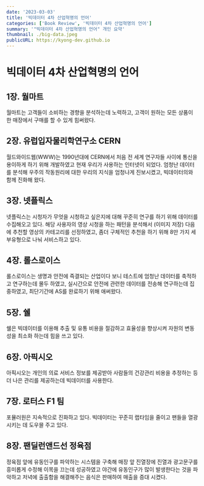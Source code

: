 ```yaml
---
date: '2023-03-03'
title: '빅데이터 4차 산업혁명의 언어'
categories: ['Book Review', '빅데이터 4차 산업혁명의 언어']
summary: '"빅데이터 4차 산업혁명의 언어" 개인 요약'
thumbnail: ./big-data.jpeg
publicURL: https://kyong-dev.github.io
---
```



# 빅데이터 4차 산업혁명의 언어

## 1장. 월마트
월마트는 고객들이 소비하는 경향을 분석하는데 노력하고, 고객이 원하는 모든 상품이 한 매장에서 구매를 할 수 있게 힘써왔다.

## 2장. 유럽입자물리학연구소 CERN
월드와이드웹(WWW)는 1990년대에 CERN에서 처음 전 세계 연구자들 사이에 통신을 용이하게 하기 위해 개발하였고 현재 우리가 사용하는 인터넷이 되었다. 엄청난 데이터를 분석해 우주의 작동원리에 대한 우리의 지식을 엄청나게 진보시켰고, 빅데이터의와 함께 진화해 왔다.

## 3장. 넷플릭스
넷플릭스는 시청자가 무엇을 시청하고 싶은지에 대해 꾸준히 연구를 하기 위해 데이터를 수집해오고 있다. 해당 사용자의 영상 시청을 하는 패턴을 분석해서 (이미지 저장) 다음에 추천할 영상의 카테고리를 선정하였고, 좀더 구체적인 추천을 하기 위해 8만 가지 세부유형으로 나눠 서비스하고 있다.

## 4장. 롤스로이스
롤스로이스는 생명과 안전에 즉결되는 산업이다 보니 테스트에 엄청난 데이터를 축적하고 연구하는데 몰두 하였고, 실시간으로 안전에 관련한 데이터를 전송해 연구하는데 집중하였고, 최단기간에 AS를 완료하기 위해 애써왔다.

## 5장. 쉘
쉘은 빅데이터를 이용해 추출 및 유통 비용을 절감하고 효율성을 향상시켜 자원의 변동성을 최소화 하는데 힘을 쓰고 있다.

## 6장. 아픽시오
아픽시오는 개인의 의료 서비스 정보를 제공받아 사람들의 건강관리 비용을 추정하는 등 더 나은 관리를 제공하는데 빅데이터를 사용한다.

## 7장. 로터스 F1 팀
포뮬러원은 지속적으로 진화하고 있다. 빅데이터는 꾸준히 랩타임을 줄이고 팬들을 열광시키는 데 도우믈 주고 있다.

## 8장. 팬딜런앤드선 정육점
정육점 앞에 유동인구를 파악하는 시스템을 구축해 매장 앞 진열장에 진열과 광고문구를 흥미롭게 수정해 이목을 끄는데 성공하였고 야간에 유동인구가 많이 발생한다는 것을 파악하고 저녁에 출출함을 해결해주는 음식은 판매하여 매출을 증대 시켰다.

